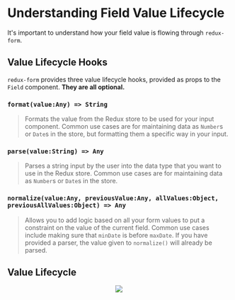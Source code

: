 # Understanding Field Value Lifecycle

It's important to understand how your field value is flowing through `redux-form`.

## Value Lifecycle Hooks

`redux-form` provides three value lifecycle hooks, provided as props to the `Field` component. 
**They are all optional.**

### `format(value:Any) => String`

> Formats the value from the Redux store to be used for your input component. Common use cases are 
for maintaining data as `Number`s or `Date`s in the store, but formatting them a specific way in 
your input.

### `parse(value:String) => Any`

> Parses a string input by the user into the data type that you want to use in the Redux store.
Common use cases are for maintaining data as `Number`s or `Date`s in the store.

### `normalize(value:Any, previousValue:Any, allValues:Object, previousAllValues:Object) => Any`

> Allows you to add logic based on all your form values to put a constraint on the value of the 
current field. Common use cases include making sure that `minDate` is before `maxDate`. If you 
have provided a parser, the value given to `normalize()` will already be parsed.

## Value Lifecycle

<div style="text-align: center;">
<img align="center" src="https://github.com/erikras/redux-form/blob/master/docs/valueLifecycle.png"/>
</div>

